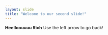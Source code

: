 ```yaml
---
layout: slide
title: "Welcome to our second slide!"
---
```

**Heelloouuuu Rich**
Use the left arrow to go back!
